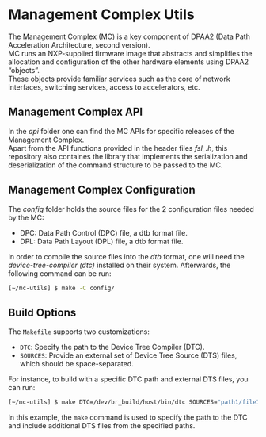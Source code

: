 # Management Complex Utils

The Management Complex (MC) is a key component of DPAA2 (Data Path
Acceleration Architecture, second version).  
MC runs an NXP-supplied firmware image that abstracts and simplifies the
allocation and configuration of the other hardware elements using DPAA2
“objects”.  
These objects provide familiar services such as the core of network
interfaces, switching services, access to accelerators, etc.

## Management Complex API

In the *api* folder one can find the MC APIs for specific releases of
the Management Complex.  
Apart from the API functions provided in the
header files *fsl_.h*, this repository also containes the library that
implements the serialization and deserialization of the command
structure to be passed to the MC.

## Management Complex Configuration

The *config* folder holds the source files for the 2 configuration files
needed by the MC:
 * DPC: Data Path Control (DPC) file, a dtb format file.
 * DPL: Data Path Layout (DPL) file, a dtb format file.

In order to compile the source files into the *dtb* format, one will need
the *device-tree-compiler (dtc)* installed on their system. Afterwards,
the following command can be run:

```bash
[~/mc-utils] $ make -C config/
```

## Build Options

The `Makefile` supports two customizations:

- `DTC`: Specify the path to the Device Tree Compiler (DTC).
- `SOURCES`: Provide an external set of Device Tree Source (DTS) files,
  which should be space-separated.

For instance, to build with a specific DTC path and external DTS files, you can run:

```bash
[~/mc-utils] $ make DTC=/dev/br_build/host/bin/dtc SOURCES="path1/file1.dts path2/file2.dts" -C config/
```

In this example, the `make` command is used to specify the path to the DTC and include
additional DTS files from the specified paths.
